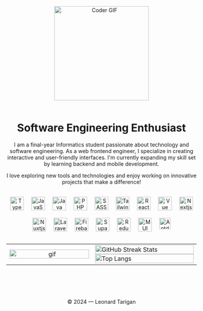 
<div align="center">
 <img align="center" height=250 width=250 alt="Coder GIF" src="https://user-images.githubusercontent.com/74038190/219923809-b86dc415-a0c2-4a38-bc88-ad6cf06395a8.gif" />
</div>
<br/>

<div align="center">
 <h1>Software Engineering Enthusiast</h1>
 <p>
  I am a final-year Informatics student passionate about technology and software engineering. As a web frontend engineer, I specialize in creating interactive and user-friendly  interfaces. I'm currently expanding my skill set by learning backend and mobile development.
 </p>
 <p>
 I love exploring new tools and technologies and enjoy working on innovative projects that make a difference!
 </p>
</div>

<br/>

<div align="center" style="display: inline-flex; flex-wrap: wrap; justify-content: center; gap: 20px;">
 <img alt="TypeScript" width="36px" src="https://cdn.jsdelivr.net/gh/devicons/devicon/icons/typescript/typescript-original.svg" />
 <img alt="JavaScript" width="36px" src="https://cdn.jsdelivr.net/gh/devicons/devicon/icons/javascript/javascript-original.svg" />
 <img alt="Java" width="36px" src="https://cdn.jsdelivr.net/gh/devicons/devicon/icons/java/java-original.svg" />
 <img alt="PHP" width="36px" src="https://cdn.jsdelivr.net/gh/devicons/devicon/icons/php/php-original.svg" />
 <img alt="SASS" width="36px" src="https://cdn.jsdelivr.net/gh/devicons/devicon/icons/sass/sass-original.svg" />
 <img alt="Tailwind" width="36px" src="https://cdn.jsdelivr.net/gh/devicons/devicon/icons/tailwindcss/tailwindcss-original.svg" />
 <img alt="React" width="36px" src="https://cdn.jsdelivr.net/gh/devicons/devicon/icons/react/react-original.svg" />
 <img alt="Vue" width="36px" src="https://www.vectorlogo.zone/logos/vuejs/vuejs-icon.svg" />
 <img alt="Nextjs" width="36px" src="https://cdn.jsdelivr.net/gh/devicons/devicon/icons/nextjs/nextjs-original.svg" />
 <img alt="Nuxtjs" width="36px" src="https://cdn.jsdelivr.net/gh/devicons/devicon/icons/nuxtjs/nuxtjs-original.svg" />
 <img alt="Laravel" width="36px" src="https://cdn.worldvectorlogo.com/logos/laravel-2.svg" />
 <img alt="Firebase" width="36px" src="https://www.vectorlogo.zone/logos/firebase/firebase-icon.svg" />
 <img alt="Supabase" width="36px" src="https://cdn.jsdelivr.net/gh/devicons/devicon/icons/supabase/supabase-original.svg" />
 <img alt="Redux" width="36px" src="https://cdn.jsdelivr.net/gh/devicons/devicon/icons/redux/redux-original.svg" />
 <img alt="MUI" width="36px" src="https://cdn.jsdelivr.net/gh/devicons/devicon@latest/icons/materialui/materialui-original.svg" />
 <img alt="Antd" width="30px" src="https://cdn.jsdelivr.net/gh/devicons/devicon@latest/icons/antdesign/antdesign-plain.svg" />
</div>



<br/>
<br/>

<table>
 <tr>
    <td align="center" width="45%">
       <img  height="50%" width="100%" src="https://media1.tenor.com/m/DZOYL0HFTzkAAAAd/momo-ayase-chomp-momo-chomp.gif" alt="gif" />
    </td>
    <td valign="top" width="55%">
        <img height="50%" width="100%" src="https://github-readme-stats.vercel.app/api?username=LeonardTarigan&show_icons=true&theme=radical&include_all_commits=true&card_width=500px&hide_border=true" alt="GitHub Streak Stats"/>
        <img height="50%" width="100%" src="https://github-readme-stats.vercel.app/api/top-langs/?username=LeonardTarigan&langs_count=10&layout=compact&theme=radical&hide_border=true&rank_icon=github&show_icons=true&card_width=500px&exclude_repo=mlops-tugas-1" alt="Top Langs"/>
    </td>
 </tr>
</table>
<div align="center">


<br/>
<br/>

<div align="center">
 <h1></h1>
 <p>© 2024 — Leonard Tarigan</p>
</div>
